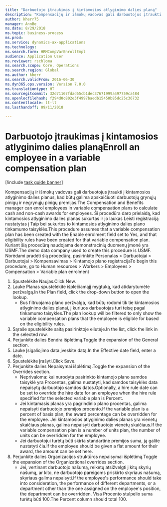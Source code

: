 ```yaml
--- 
title: "Darbuotojo įtraukimas į kintamosios atlyginimo dalies planą"
description: "Kompensacijų ir išmokų vadovas gali darbuotojus įtraukti į kintamosios atlyginimo dalies planus, kad būtų galima apskaičiuoti darbuotojų grynųjų pinigų ir negrynųjų pinigų premijas."
author: kherr75
manager: AnnBe
ms.date: 8/29/2018
ms.topic: business-process
ms.prod: 
ms.service: dynamics-ax-applications
ms.technology: 
ms.search.form: HRMCompVarEnrollEmpl
audience: Application User
ms.reviewer: rschloma
ms.search.scope: Core, Operations
ms.search.region: Global
ms.author: kherr
ms.search.validFrom: 2016-06-30
ms.dyn365.ops.version: Version 7.0.0
ms.translationtype: HT
ms.sourcegitcommit: 32d71167fdad65cb1dec37671999a497759ca484
ms.openlocfilehash: f294d0c802e3f4997baedb15450b85dc25c36732
ms.contentlocale: lt-lt
ms.lasthandoff: 09/11/2018

---
```

# <a name="enroll-an-employee-in-a-variable-compensation-plan"></a><span data-ttu-id="62ff6-103">Darbuotojo įtraukimas į kintamosios atlyginimo dalies planą</span><span class="sxs-lookup"><span data-stu-id="62ff6-103">Enroll an employee in a variable compensation plan</span></span>

[!include [task guide banner](../../includes/task-guide-banner.md)]

<span data-ttu-id="62ff6-104">Kompensacijų ir išmokų vadovas gali darbuotojus įtraukti į kintamosios atlyginimo dalies planus, kad būtų galima apskaičiuoti darbuotojų grynųjų pinigų ir negrynųjų pinigų premijas.</span><span class="sxs-lookup"><span data-stu-id="62ff6-104">The Compensation and Benefits manager can enrol employees in variable compensation plans to calculate cash and non-cash awards for employees.</span></span> <span data-ttu-id="62ff6-105">Ši procedūra daro prielaidą, kad kintamosios atlyginimo dalies planas sukurtas ir jo laukas Leisti registraciją nustatytas į Taip bei sukurtos to kintamosios atlyginimo dalies plano tinkamumo taisyklės.</span><span class="sxs-lookup"><span data-stu-id="62ff6-105">This procedure assumes that a variable compensation plan has been created with the Enable enrolment field set to Yes, and that eligibility rules have been created for that variable compensation plan.</span></span> <span data-ttu-id="62ff6-106">Kuriant šią procedūrą naudojama demonstracinių duomenų įmonė yra USMF.</span><span class="sxs-lookup"><span data-stu-id="62ff6-106">The demo data company used to create this procedure is USMF.</span></span> <span data-ttu-id="62ff6-107">Norėdami pradėti šią procedūrą, pasirinkite Personalas > Darbuotojai > Darbuotojai > Kompensavimas > Kintamojo plano registracija</span><span class="sxs-lookup"><span data-stu-id="62ff6-107">To begin this procedure, go to Human resources > Workers > Employees > Compensation > Variable plan enrolment</span></span>

1. <span data-ttu-id="62ff6-108">Spustelėkite Naujas.</span><span class="sxs-lookup"><span data-stu-id="62ff6-108">Click New.</span></span>
2. <span data-ttu-id="62ff6-109">Lauke Planas spustelėkite išplečiamąjį mygtuką, kad atidarytumėte peržvalgą.</span><span class="sxs-lookup"><span data-stu-id="62ff6-109">In the Plan field, click the drop-down button to open the lookup.</span></span>
    * <span data-ttu-id="62ff6-110">Bus filtruojama plano peržvalga, kad būtų rodomi tik tie kintamosios atlyginimo dalies planai, į kuriuos darbuotojas turi teisę pagal tinkamumo taisykles.</span><span class="sxs-lookup"><span data-stu-id="62ff6-110">The plan lookup will be filtered to only show the variable compensation plans that the employee is eligible for based on the eligibility rules.</span></span>  
3. <span data-ttu-id="62ff6-111">Sąraše spustelėkite saitą pasirinktoje eilutėje.</span><span class="sxs-lookup"><span data-stu-id="62ff6-111">In the list, click the link in the selected row.</span></span>
4. <span data-ttu-id="62ff6-112">Perjunkite dalies Bendra išplėtimą.</span><span class="sxs-lookup"><span data-stu-id="62ff6-112">Toggle the expansion of the General section.</span></span>
5. <span data-ttu-id="62ff6-113">Lauke Įsigaliojimo data įveskite datą.</span><span class="sxs-lookup"><span data-stu-id="62ff6-113">In the Effective date field, enter a date.</span></span>
6. <span data-ttu-id="62ff6-114">Spustelėkite Įrašyti.</span><span class="sxs-lookup"><span data-stu-id="62ff6-114">Click Save.</span></span>
7. <span data-ttu-id="62ff6-115">Perjunkite dalies Nepaisymai išplėtimą.</span><span class="sxs-lookup"><span data-stu-id="62ff6-115">Toggle the expansion of the Overrides section.</span></span>
    * <span data-ttu-id="62ff6-116">Neprivaloma: kai nurodyta pasirinkto kintamojo plano samdos taisyklė yra Procentas, galima nustatyti, kad samdos taisyklės data nepaisytų darbuotojo samdos datos.</span><span class="sxs-lookup"><span data-stu-id="62ff6-116">Optionally, a hire rule date can be set to override the hire date for an employee when the hire rule specified for the selected variable plan is Percent.</span></span>  
    * <span data-ttu-id="62ff6-117">Jei kintamasis planas yra pagrindinio plano procentas, galima nepaisyti darbuotojo premijos procento.</span><span class="sxs-lookup"><span data-stu-id="62ff6-117">If the variable plan is a percent of basis plan, the award percentage can be overridden for the employee.</span></span> <span data-ttu-id="62ff6-118">Jei kintamosios atlyginimo dalies planas yra vienetų skaičiaus planas, galima nepaisyti darbuotojo vienetų skaičiaus.</span><span class="sxs-lookup"><span data-stu-id="62ff6-118">If the variable compensation plan is a number of units plan, the number of units can be overridden for the employee.</span></span>  
    * <span data-ttu-id="62ff6-119">Jei darbuotojui turėtų būti skirta standartinė premijos suma, ją galite nustatyti čia.</span><span class="sxs-lookup"><span data-stu-id="62ff6-119">If the employee should be given a flat amount for their award, the amount can be set here.</span></span>  
8. <span data-ttu-id="62ff6-120">Perjunkite dalies Organizacijos struktūros nepaisymai išplėtimą.</span><span class="sxs-lookup"><span data-stu-id="62ff6-120">Toggle the expansion of the Organizational overrides section.</span></span>
    * <span data-ttu-id="62ff6-121">Jei, vertinant darbuotojo našumą, reikėtų atsižvelgti į kitų skyrių našumą, ar kito, ne darbuotojo pareigoms priskirto skyriaus našumą, skyriaus galima nepaisyti.</span><span class="sxs-lookup"><span data-stu-id="62ff6-121">If the employee's performance should take into consideration, the performance of different departments, or a department other than the one assigned on the employee's position, the department can be overridden.</span></span> <span data-ttu-id="62ff6-122">Visa Procento stulpelio suma turėtų būti 100.</span><span class="sxs-lookup"><span data-stu-id="62ff6-122">The Percent column should total 100.</span></span>  


